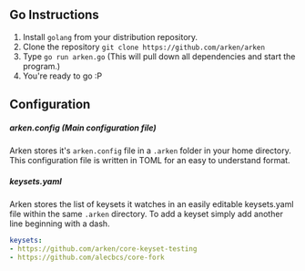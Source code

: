 ## Go Instructions

1. Install `golang` from your distribution repository.
2. Clone the repository `git clone https://github.com/arken/arken`
3. Type `go run arken.go` (This will pull down all dependencies and start the program.)
4. You're ready to go :P

## Configuration

##### arken.config (Main configuration file)

Arken stores it's `arken.config` file in a `.arken` folder in your home directory. This configuration file is written in TOML for an easy to understand format.

##### keysets.yaml

Arken stores the list of keysets it watches in an easily editable keysets.yaml file within the same `.arken` directory. To add a keyset simply add another line beginning with a dash.

```yaml
keysets:
- https://github.com/arken/core-keyset-testing
- https://github.com/alecbcs/core-fork
```
